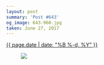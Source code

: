 ```yaml
---
layout: post
summary: 'Post #643'
og_image: 643-960.jpg
taken: June 27, 2017
---
```


<div class="post">
 <time>
  <a href="/643">
   {{ page.date | date: "%B %-d, %Y" }}
  </a>
 </time>
 <a href="/643">
  <figure data-taken="6/27/2017">
   <img sizes="(min-width: 700px) 50vw, calc(100vw - 2rem)" src="{{ site.assets_url }}/643-480.jpg" srcset="{{ site.assets_url }}/643-240.jpg 240w, {{ site.assets_url }}/643-480.jpg 480w, {{ site.assets_url }}/643-720.jpg 720w, {{ site.assets_url }}/643-960.jpg 960w"/>
  </figure>
 </a>
</div>
